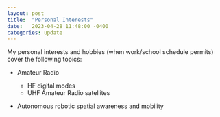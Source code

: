 ```yaml
---
layout: post
title:  "Personal Interests"
date:   2023-04-28 11:48:00 -0400
categories: update
---
```


My personal interests and hobbies (when work/school schedule permits) cover the following topics:

- Amateur Radio
  + HF digital modes
  + UHF Amateur Radio satellites
  
- Autonomous robotic spatial awareness and mobility

